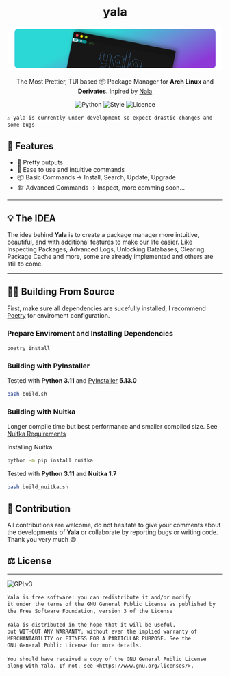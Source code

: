 <h1 align="center">yala</h1>

![screenshot](/img/banner.png)
<p align="center"> The Most Prettier, TUI based 📦 Package Manager for <b>Arch Linux</b> and <b>Derivates</b>. Inpired by <a href="https://github.com/volitank/nala">Nala</a></p>

<div align="center">
<img alt="Python" src="https://img.shields.io/badge/Python-3776AB?logo=python&logoColor=fff&style=for-the-badge">
<img alt="Style" src="https://img.shields.io/badge/Black-06080C?label=style&labelColor=06080C&style=for-the-badge">
<img alt="Licence" src="https://img.shields.io/github/license/yossTheDev/yala?style=for-the-badge">
</div>

```monospace
⚠️ yala is currently under development so expect drastic changes and some bugs
```

## 🚀 Features

* 🎨 Pretty outputs
* 🙂 Ease to use and intuitive commands
* 📦 Basic Commands -> Install, Search, Update, Upgrade
* 🏗️ Advanced Commands -> Inspect, more comming soon...

---

## 💡 The IDEA

The idea behind **Yala** is to create a package manager more intuitive, beautiful, and with additional features to make our life easier. Like Inspecting Packages, Advanced Logs, Unlocking Databases, Clearing Package Cache and more, some are already implemented and others are still to come.

----

## 👷‍♂️ Building From Source

First, make sure all dependencies are sucefully installed, I recommend [Poetry](https://python-poetry.org/) for enviroment configuration.

### Prepare Enviroment and Installing Dependencies

``` sh
poetry install
```

### Building with **PyInstaller**

Tested with **Python 3.11** and [PyInstaller](https://pyinstaller.org) **5.13.0**

``` sh
bash build.sh
```

### Building with **Nuitka**

Longer compile time but best performance and smaller compiled size. See [Nuitka Requirements](https://www.nuitka.net/doc/user-manual.html#requirements)

Installing Nuitka:

``` sh
python -m pip install nuitka  
```

Tested with **Python 3.11** and **Nuitka 1.7**

``` sh
bash build_nuitka.sh
```

## 👥 Contribution

All contributions are welcome, do not hesitate to give your comments about the developments of **Yala** or collaborate by reporting bugs or writing code. Thank you very much 😄

## ⚖️ License

---
![GPLv3](https://www.gnu.org/graphics/gplv3-with-text-136x68.png)

```monospace
Yala is free software: you can redistribute it and/or modify
it under the terms of the GNU General Public License as published by
the Free Software Foundation, version 3 of the License

Yala is distributed in the hope that it will be useful,
but WITHOUT ANY WARRANTY; without even the implied warranty of
MERCHANTABILITY or FITNESS FOR A PARTICULAR PURPOSE. See the
GNU General Public License for more details.

You should have received a copy of the GNU General Public License
along with Yala. If not, see <https://www.gnu.org/licenses/>.
```

